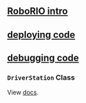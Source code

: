 ## [RoboRIO intro](https://docs.wpilib.org/en/stable/docs/software/roborio-info/roborio-introduction.html)
## [deploying code](https://docs.wpilib.org/en/stable/docs/software/vscode-overview/deploying-robot-code.html)

## [debugging code](https://docs.wpilib.org/en/stable/docs/software/vscode-overview/debugging-robot-program.html#debugging-a-robot-program)

### `DriverStation` Class

View [docs](https://github.wpilib.org/allwpilib/docs/release/java/edu/wpi/first/wpilibj/DriverStation.html).


